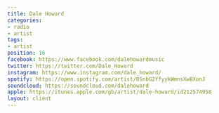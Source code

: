 ```yaml
---
title: Dale Howard
categories:
- radio
- artist
tags:
- artist
position: 16
facebook: https://www.facebook.com/dalehowardmusic
twitter: https://twitter.com/Dale_Howard
instagram: https://www.instagram.com/dale_howard/
spotify: https://open.spotify.com/artist/0SnbG2YfyykWmnsXwBXonJ
soundcloud: https://soundcloud.com/dalehoward
apple: https://itunes.apple.com/gb/artist/dale-howard/id212574958
layout: client
---
```


